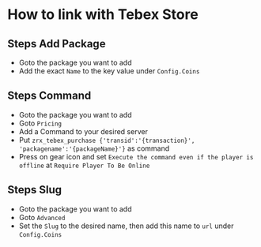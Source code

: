 # How to link with Tebex Store

## Steps Add Package

- Goto the package you want to add
- Add the exact `Name` to the key value under `Config.Coins`

## Steps Command

- Goto the package you want to add
- Goto `Pricing`
- Add a Command to your desired server
- Put `zrx_tebex_purchase {'transid':'{transaction}', 'packagename':'{packageName}'}` as command
- Press on gear icon and set `Execute the command even if the player is offline` at `Require Player To Be Online`

## Steps Slug
- Goto the package you want to add
- Goto `Advanced`
- Set the `Slug` to the desired name, then add this name to `url` under `Config.Coins`